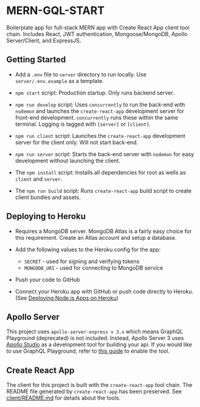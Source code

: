 # MERN-GQL-START

Boilerplate app for full-stack MERN app with Create React App client tool chain. Includes React, JWT authentication, Mongoose/MongoDB, Apollo Server/Client, and ExpressJS.

## Getting Started

- Add a `.env` file to `server` directory to run locally. Use `server/.env.example` as a template.

- `npm start` script: Production startup. Only runs backend server.

- `npm run develop` script: Uses `concurrently` to run the back-end with `nodemon` and launches the `create-react-app` development server for front-end development. `concurrently` runs these within the same terminal. Logging is tagged with `[server]` or `[client]`.

- `npm run client` script: Launches the `create-react-app` development server for the client only. Will not start back-end.

- `npm run server` script: Starts the back-end server with `nodemon` for easy development without launching the client.

- The `npm install` script: Installs all dependencies for root as wells as `client` and `server`.

- The `npm run build` script: Runs `create-react-app` build script to create client bundles and assets.

## Deploying to Heroku

- Requires a MongoDB server. MongoDB Atlas is a fairly easy choice for this requirement. Create an Atlas account and setup a database.

- Add the following values to the Heroku config for the app:

  - `SECRET` - used for signing and verifying tokens
  - `MONGODB_URI` - used for connecting to MongoDB service

- Push your code to GitHub

- Connect your Heroku app with GitHub or push code directly to Heroku. (See [Deploying Node.js Apps on Heroku](https://devcenter.heroku.com/articles/deploying-nodejs))

## Apollo Server

This project uses `apollo-server-express v 3.x` which means GraphQL Playground (deprecated) is not included. Instead, Apollo Server 3 uses [Apollo Studio](https://www.apollographql.com/docs/studio/) as a development tool for building your api. If you would like to use GraphQL Playground, refer to [this guide](https://www.apollographql.com/docs/apollo-server/migration/#graphql-playground) to enable the tool.

## Create React App

The client for this project is built with the `create-react-app` tool chain. The README file generated by `create-react-app` has been preserved. See [client/README.md](./client/README.md) for details about the tools.

